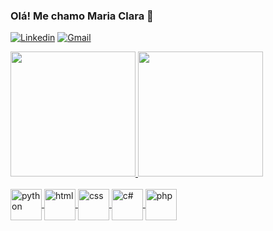 ### Olá! Me chamo Maria Clara 👋
[![Linkedin](https://img.shields.io/badge/LinkedIn-0077B5?style=for-the-badge&logo=linkedin&logoColor=white)](https://www.linkedin.com/in/maria-clara-zalotini-tomaz/)
[![Gmail](https://img.shields.io/badge/Gmail-D14836?style=for-the-badge&logo=gmail&logoColor=white
)](https://www.linkedin.com/in/maria-clara-zalotini-tomaz/)

<div>
  <a href="https://github.com/zalotini">
  <img height="200em" src="https://github-readme-stats.vercel.app/api?username=zalotini&show_icons=true&theme=radical"/>
  <img height="200em" src="https://github-readme-stats.vercel.app/api/top-langs/?username=anuraghazra&layout=donut&theme=radical"/>
</div>

<div style="display:inline_block"><br>
  <img align="center" alt="python" height="50" widht="60" src="https://cdn.jsdelivr.net/gh/devicons/devicon@latest/icons/python/python-original.svg"/>
  <img align="center" alt="html" height="50" widht="60" src="https://cdn.jsdelivr.net/gh/devicons/devicon@latest/icons/html5/html5-original.svg"/>
  <img align="center" alt="css" height="50" widht="60" src="https://cdn.jsdelivr.net/gh/devicons/devicon@latest/icons/css3/css3-original.svg"/>
  <img align="center" alt="c#" height="50" widht="60" src="https://cdn.jsdelivr.net/gh/devicons/devicon@latest/icons/csharp/csharp-original.svg"/>
  <img align="center" alt="php" height="50" widht="60" src="https://cdn.jsdelivr.net/gh/devicons/devicon@latest/icons/php/php-original.svg"/>
</div><br>

